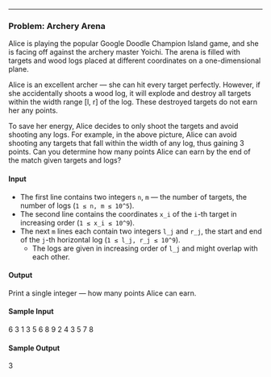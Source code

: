 
---

### Problem: Archery Arena

Alice is playing the popular Google Doodle Champion Island game, and she is facing off against the archery master Yoichi. The arena is filled with targets and wood logs placed at different coordinates on a one-dimensional plane.

Alice is an excellent archer — she can hit every target perfectly. However, if she accidentally shoots a wood log, it will explode and destroy all targets within the width range \[l, r\] of the log. These destroyed targets do not earn her any points.

To save her energy, Alice decides to only shoot the targets and avoid shooting any logs. For example, in the above picture, Alice can avoid shooting any targets that fall within the width of any log, thus gaining 3 points. Can you determine how many points Alice can earn by the end of the match given targets and logs?

#### Input
- The first line contains two integers `n`, `m` — the number of targets, the number of logs (`1 ≤ n, m ≤ 10^5`).
- The second line contains the coordinates `x_i` of the `i`-th target in increasing order (`1 ≤ x_i ≤ 10^9`).
- The next `m` lines each contain two integers `l_j` and `r_j`, the start and end of the `j`-th horizontal log (`1 ≤ l_j, r_j ≤ 10^9`).
  - The logs are given in increasing order of `l_j` and might overlap with each other.

#### Output
Print a single integer — how many points Alice can earn.

#### Sample Input
6 3
1 3 5 6 8 9
2 4
3 5
7 8


#### Sample Output

3
